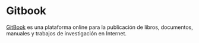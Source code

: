 # Gitbook

[GitBook](/www.gitbook.com "Gitbook") es una plataforma online para la publicación de libros, documentos, manuales y trabajos de investigación en Internet.


